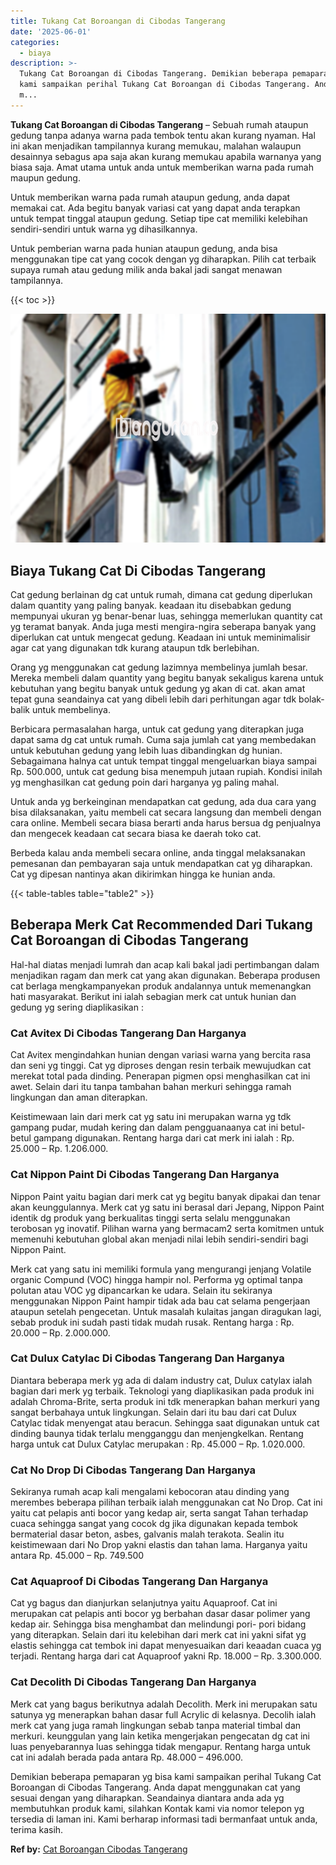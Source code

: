 ```yaml
---
title: Tukang Cat Boroangan di Cibodas Tangerang
date: '2025-06-01'
categories:
  - biaya
description: >-
  Tukang Cat Boroangan di Cibodas Tangerang. Demikian beberapa pemaparan yg bisa
  kami sampaikan perihal Tukang Cat Boroangan di Cibodas Tangerang. Anda dapat
  m...
---
```


**Tukang Cat Boroangan di Cibodas Tangerang** – Sebuah rumah ataupun gedung tanpa adanya warna pada tembok tentu akan kurang nyaman. Hal ini akan menjadikan tampilannya kurang memukau, malahan walaupun desainnya sebagus apa saja akan kurang memukau apabila warnanya yang biasa saja. Amat utama untuk anda untuk memberikan warna pada rumah maupun gedung.

Untuk memberikan warna pada rumah ataupun gedung, anda dapat memakai cat. Ada begitu banyak variasi cat yang dapat anda terapkan untuk tempat tinggal ataupun gedung. Setiap tipe cat memiliki kelebihan sendiri-sendiri untuk warna yg dihasilkannya.

Untuk pemberian warna pada hunian ataupun gedung, anda bisa menggunakan tipe cat yang cocok dengan yg diharapkan. Pilih cat terbaik supaya rumah atau gedung milik anda bakal jadi sangat menawan tampilannya.

{{< toc >}}

![Tukang Cat Boroangan di Cibodas Tangerang](/images/jasa-cat-murah09.png)

## Biaya Tukang Cat Di Cibodas Tangerang

Cat gedung berlainan dg cat untuk rumah, dimana cat gedung diperlukan dalam quantity yang paling banyak. keadaan itu disebabkan gedung mempunyai ukuran yg benar-benar luas, sehingga memerlukan quantity cat yg teramat banyak. Anda juga mesti mengira-ngira seberapa banyak yang diperlukan cat untuk mengecat gedung. Keadaan ini untuk meminimalisir agar cat yang digunakan tdk kurang ataupun tdk berlebihan.

Orang yg menggunakan cat gedung lazimnya membelinya jumlah besar. Mereka membeli dalam quantity yang begitu banyak sekaligus karena untuk kebutuhan yang begitu banyak untuk gedung yg akan di cat. akan amat tepat guna seandainya cat yang dibeli lebih dari perhitungan agar tdk bolak-balik untuk membelinya.

Berbicara permasalahan harga, untuk cat gedung yang diterapkan juga dapat sama dg cat untuk rumah. Cuma saja jumlah cat yang membedakan untuk kebutuhan gedung yang lebih luas dibandingkan dg hunian. Sebagaimana halnya cat untuk tempat tinggal mengeluarkan biaya sampai Rp. 500.000, untuk cat gedung bisa menempuh jutaan rupiah. Kondisi inilah yg menghasilkan cat gedung poin dari harganya yg paling mahal.

Untuk anda yg berkeinginan mendapatkan cat gedung, ada dua cara yang bisa dilaksanakan, yaitu membeli cat secara langsung dan membeli dengan cara online. Membeli secara biasa berarti anda harus bersua dg penjualnya dan mengecek keadaan cat secara biasa ke daerah toko cat.

Berbeda kalau anda membeli secara online, anda tinggal melaksanakan pemesanan dan pembayaran saja untuk mendapatkan cat yg diharapkan. Cat yg dipesan nantinya akan dikirimkan hingga ke hunian anda.

{{< table-tables table="table2" >}}

## Beberapa Merk Cat Recommended Dari Tukang Cat Boroangan di Cibodas Tangerang

Hal-hal diatas menjadi lumrah dan acap kali bakal jadi pertimbangan dalam menjadikan ragam dan merk cat yang akan digunakan. Beberapa produsen cat berlaga mengkampanyekan produk andalannya untuk memenangkan hati masyarakat. Berikut ini ialah sebagian merk cat untuk hunian dan gedung yg sering diaplikasikan :

### Cat Avitex Di Cibodas Tangerang Dan Harganya

Cat Avitex mengindahkan hunian dengan variasi warna yang bercita rasa dan seni yg tinggi. Cat yg diproses dengan resin terbaik mewujudkan cat merekat total pada dinding. Penerapan pigmen opsi menghasilkan cat ini awet. Selain dari itu tanpa tambahan bahan merkuri sehingga ramah lingkungan dan aman diterapkan.

Keistimewaan lain dari merk cat yg satu ini merupakan warna yg tdk gampang pudar, mudah kering dan dalam pengguanaanya cat ini betul-betul gampang digunakan. Rentang harga dari cat merk ini ialah : Rp. 25.000 – Rp. 1.206.000.

### Cat Nippon Paint Di Cibodas Tangerang Dan Harganya

Nippon Paint yaitu bagian dari merk cat yg begitu banyak dipakai dan tenar akan keunggulannya. Merk cat yg satu ini berasal dari Jepang, Nippon Paint identik dg produk yang berkualitas tinggi serta selalu menggunakan terobosan yg inovatif. Pilihan warna yang bermacam2 serta komitmen untuk memenuhi kebutuhan global akan menjadi nilai lebih sendiri-sendiri bagi Nippon Paint.

Merk cat yang satu ini memiliki formula yang mengurangi jenjang Volatile organic Compund (VOC) hingga hampir nol. Performa yg optimal tanpa polutan atau VOC yg dipancarkan ke udara. Selain itu sekiranya menggunakan Nippon Paint hampir tidak ada bau cat selama pengerjaan ataupun setelah pengecetan. Untuk masalah kulaitas jangan diragukan lagi, sebab produk ini sudah pasti tidak mudah rusak. Rentang harga : Rp. 20.000 – Rp. 2.000.000.

### Cat Dulux Catylac Di Cibodas Tangerang Dan Harganya

Diantara beberapa merk yg ada di dalam industry cat, Dulux catylax ialah bagian dari merk yg terbaik. Teknologi yang diaplikasikan pada produk ini adalah Chroma-Brite, serta produk ini tdk menerapkan bahan merkuri yang sangat berbahaya untuk lingkungan. Selain dari itu bau dari cat Dulux Catylac tidak menyengat atau beracun. Sehingga saat digunakan untuk cat dinding baunya tidak terlalu mengganggu dan menjengkelkan. Rentang harga untuk cat Dulux Catylac merupakan : Rp. 45.000 – Rp. 1.020.000.

### Cat No Drop Di Cibodas Tangerang Dan Harganya

Sekiranya rumah acap kali mengalami kebocoran atau dinding yang merembes beberapa pilihan terbaik ialah menggunakan cat No Drop. Cat ini yaitu cat pelapis anti bocor yang kedap air, serta sangat Tahan terhadap cuaca sehingga sangat yang cocok dg jika digunakan kepada tembok bermaterial dasar beton, asbes, galvanis malah terakota. Sealin itu keistimewaan dari No Drop yakni elastis dan tahan lama. Harganya yaitu antara Rp. 45.000 – Rp. 749.500

### Cat Aquaproof Di Cibodas Tangerang Dan Harganya

Cat yg bagus dan dianjurkan selanjutnya yaitu Aquaproof. Cat ini merupakan cat pelapis anti bocor yg berbahan dasar dasar polimer yang kedap air. Sehingga bisa menghambat dan melindungi pori- pori bidang yang diterapkan. Selain dari itu kelebihan dari merk cat ini yakni sifat yg elastis sehingga cat tembok ini dapat menyesuaikan dari keaadan cuaca yg terjadi. Rentang harga dari cat Aquaproof yakni Rp. 18.000 – Rp. 3.300.000.

### Cat Decolith Di Cibodas Tangerang Dan Harganya

Merk cat yang bagus berikutnya adalah Decolith. Merk ini merupakan satu satunya yg menerapkan bahan dasar full Acrylic di kelasnya. Decolih ialah merk cat yang juga ramah lingkungan sebab tanpa material timbal dan merkuri. keunggulan yang lain ketika mengerjakan pengecatan dg cat ini luas penyebarannya luas sehingga tidak mengapur. Rentang harga untuk cat ini adalah berada pada antara Rp. 48.000 – 496.000.

Demikian beberapa pemaparan yg bisa kami sampaikan perihal Tukang Cat Boroangan di Cibodas Tangerang. Anda dapat menggunakan cat yang sesuai dengan yang diharapkan. Seandainya diantara anda ada yg membutuhkan produk kami, silahkan Kontak kami via nomor telepon yg tersedia di laman ini. Kami berharap informasi tadi bermanfaat untuk anda, terima kasih.

**Ref by:** [Cat Boroangan Cibodas Tangerang](https://id.wikipedia.org/wiki/Cat)
